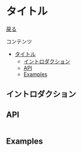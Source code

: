 タイトル
===
[戻る](../../README.md)

コンテンツ

<!--ts-->
   * [タイトル](#タイトル)
      * [イントロダクション](#イントロダクション)
      * [API](#api)
      * [Examples](#examples)

<!-- Added by: root, at: Fri Oct  8 08:51:48 UTC 2021 -->

<!--te-->

## イントロダクション

## API
```nim
```

## Examples
